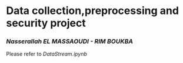 # Data collection,preprocessing and security project
### _Nasserallah EL MASSAOUDI - RIM BOUKBA_
Please refer to _DataStream.ipynb_
